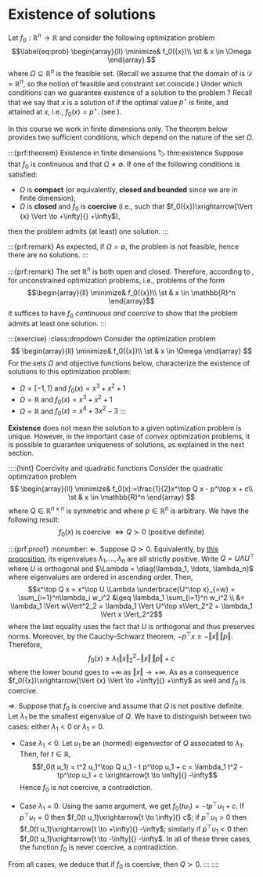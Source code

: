 # Existence of solutions

Let $f_0: \mathbb{R}^n\longrightarrow \mathbb{R}$ and consider the following optimization problem
$$\label{eq:prob}
\begin{array}{ll}
\minimize& f_0({x})\\
\st & x \in \Omega
\end{array}
$$
where $\Omega \subseteq \mathbb{R}^n$ is the feasible set. (Recall we assume that the domain of [](#eq:prob) is $\mathcal{D} = \mathbb{R}^n$, so the notion of feasible and constraint set coincide.) 
Under which conditions can we guarantee existence of a solution to the problem [](#eq:prob)? 
Recall that we say that $x$ is a solution of [](#eq:prob) if the optimal value $p^\star$ is finite, and attained at $x$, i.e., $f_0(x) = p^\star$. (see [](../chapter1/04-general-form.md/#optimal-value-and-optimal-points)).

In this course we work in finite dimensions only. The theorem below provides two sufficient conditions, which depend on the nature of the set $\Omega$. 

:::{prf:theorem} Existence in finite dimensions
:label: thm:existence
Suppose that $f_0$ is continuous and that $\Omega \neq \emptyset$. If one of the following conditions is satisfied:
- $\Omega$ is **compact** (or equivalently, **closed and bounded** since we are in finite dimension);
- $\Omega$ is **closed** and $f_0$ is **coercive** (i.e., such that $f_0({x})\xrightarrow[\Vert {x} \Vert \to +\infty]{} +\infty$),

then the problem [](#eq:prob) admits (at least) one solution.
:::

:::{prf:remark}
As expected, if $\Omega = \emptyset$, the problem is not feasible, hence there are no solutions. 
:::

:::{prf:remark}
The set $\mathbb{R}^n$ is both open and closed. Therefore, according to [](#thm:existence), for unconstrained optimization problems, i.e., problems of the form
$$\begin{array}{ll}
\minimize& f_0({x})\\
\st & x \in \mathbb{R}^n
\end{array}$$
it suffices to have $f_0$ *continuous and coercive* to show that the problem admits at least one solution. 
:::


:::{exercise}
:class:dropdown
Consider the optimization problem 
$$
\begin{array}{ll}
\minimize& f_0({x})\\
\st & x \in \Omega
\end{array}
$$
For the sets $\Omega$ and objective functions below, characterize the existence of solutions to this optimization problem:
- $\Omega = [-1, 1]$ and $f_0(x) = x^3 + x^2 + 1$
- $\Omega = \mathbb{R}$ and $f_0(x) = x^3 + x^2 + 1$
- $\Omega = \mathbb{R}$ and $f_0(x) = x^4 + 3 x^2 -3$
:::

**Existence** does not mean the solution to a given optimization problem is unique. However, in the important case of *convex* optimization problems, it is possible to guarantee uniqueness of solutions, as explained in the next section. 

::::{hint} Coercivity and quadratic functions
Consider the quadratic optimization problem 
$$
\begin{array}{ll}
\minimize& f_0(x):=\frac{1}{2}x^\top Q x - p^\top x + c\\
\st & x \in \mathbb{R}^n
\end{array}
$$
where $Q \in \mathbb{R}^{n\times n}$ is symmetric and where $p\in \mathbb{R}^n$ is arbitrary. We have the following result:
$$ f_0(x) \text{ is coercive } \Leftrightarrow Q \succ 0 \text{ (positive definite)}$$


:::{prf:proof}
:nonumber:
$\Leftarrow$. Suppose $Q \succ 0$. Equivalently, by [this proposition](#prop_PSD_eigenvalues), its eigenvalues $\lambda_1, \ldots, \lambda_n$ are all strictly positive. Write $Q = U \Lambda U^\top$ where $U$ is orthogonal and $\Lambda = \diag(\lambda_1, \ldots, \lambda_n)$ where eigenvalues are ordered in ascending order.
Then, 
$$x^\top Q x = x^\top U \Lambda \underbrace{U^\top x}_{=w} = \sum_{i=1}^n\lambda_i w_i^2 &\geq \lambda_1 \sum_{i=1}^n w_i^2 \\
&= \lambda_1 \Vert w\Vert^2_2 = \lambda_1 \Vert U^\top x\Vert_2^2 = \lambda_1 \Vert x \Vert_2^2$$
where the last equality uses the fact that $U$ is orthogonal and thus preserves norms. 
Moreover, by the Cauchy-Schwarz theorem, $-p^\top x \geq - \Vert x\Vert\, \Vert p\Vert$. Therefore, 
$$f_0(x) \geq \lambda_1 \Vert x \Vert_2^2 - \Vert x\Vert\, \Vert p\Vert + c$$
where the lower bound goes to $+\infty$ as $\Vert x \Vert \to +\infty$. As as a consequence $f_0({x})\xrightarrow[\Vert {x} \Vert \to +\infty]{} +\infty$ as well and $f_0$ is coercive. 

$\Rightarrow$. Suppose that $f_0$ is coercive and assume that $Q$ is not positive definite. Let $\lambda_1$ be the smallest eigenvalue of $Q$. We have to distinguish between two cases: either $\lambda_1 < 0$ or $\lambda_1 = 0$. 

- Case $\lambda_1 < 0$. Let $u_1$ be an (normed) eigenvector of $Q$ associated to $\lambda_1$. Then, for $t \in \mathbb{R}$, 
$$f_0(t u_1) = t^2 u_1^\top Q u_1 - t p^\top u_1 + c = \lambda_1 t^2 - tp^\top u_1 + c \xrightarrow[t \to \infty]{} -\infty$$
Hence $f_0$ is not coercive, a contradiction.

- Case $\lambda_1 = 0$. Using the same argument, we get $f_0(t u_1) = - t p^\top u_1 + c$. If $p^\top u_1 = 0$ then $f_0(t u_1)\xrightarrow[t \to \infty]{} c$; if $p^\top u_1 > 0$ then $f_0(t u_1)\xrightarrow[t \to +\infty]{} -\infty$; similarly if $p^\top u_1 < 0$ then $f_0(t u_1)\xrightarrow[t \to -\infty]{} -\infty$. In all of these three cases, the function $f_0$ is never coercive, a contradiction. 

From all cases, we deduce that if $f_0$ is coercive, then $Q \succ 0$. 
:::
::::